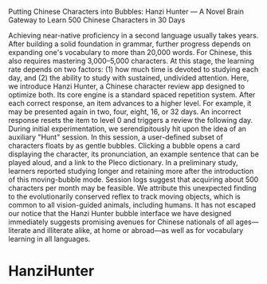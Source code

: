 Putting Chinese Characters into Bubbles: Hanzi Hunter — A Novel Brain Gateway to Learn 500 Chinese Characters in 30 Days 

Achieving near-native proficiency in a second language usually takes years. After building a solid foundation in grammar, further progress depends on expanding one's vocabulary to more than 20,000 words. For Chinese, this also requires mastering 3,000–5,000 characters. At this stage, the learning rate depends on two factors: (1) how much time is devoted to studying each day, and (2) the ability to study with sustained, undivided attention. Here, we introduce Hanzi Hunter, a Chinese character review app designed to optimize both. Its core engine is a standard spaced repetition system. After each correct response, an item advances to a higher level. For example, it may be presented again in two, four, eight, 16, or 32 days. An incorrect response resets the item to level 0 and triggers a review the following day. During initial experimentation, we serendipitously hit upon the idea of an auxiliary "Hunt" session. In this session, a user-defined subset of characters floats by as gentle bubbles. Clicking a bubble opens a card displaying the character, its pronunciation, an example sentence that can be played aloud, and a link to the Pleco dictionary. In a preliminary study, learners reported studying longer and retaining more after the introduction of this moving-bubble mode. Session logs suggest that acquiring about 500 characters per month may be feasible. We attribute this unexpected finding to the evolutionarily conserved reflex to track moving objects, which is common to all vision-guided animals, including humans. It has not escaped our notice that the Hanzi Hunter bubble interface we have designed immediately suggests promising avenues for Chinese nationals of all ages—literate and illiterate alike, at home or abroad—as well as for vocabulary learning in all languages.

# HanziHunter
